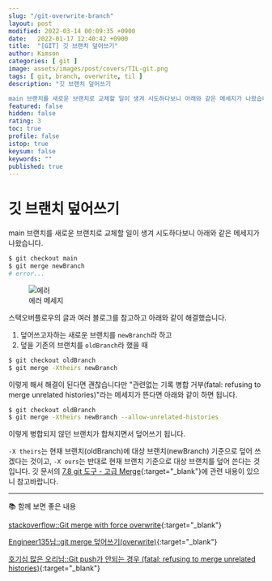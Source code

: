 ```yaml
---
slug: "/git-overwrite-branch"
layout: post
modified: 2022-03-14 00:09:35 +0900
date:   2022-01-17 12:40:42 +0900
title:  "[GIT] 깃 브랜치 덮어쓰기"
author: Kimson
categories: [ git ]
image: assets/images/post/covers/TIL-git.png
tags: [ git, branch, overwrite, til ]
description: "깃 브랜치 덮어쓰기

main 브랜치를 새로운 브랜치로 교체할 일이 생겨 시도하다보니 아래와 같은 메세지가 나왔습니다."
featured: false
hidden: false
rating: 3
toc: true
profile: false
istop: true
keysum: false
keywords: ""
published: true
---
```


# 깃 브랜치 덮어쓰기

main 브랜치를 새로운 브랜치로 교체할 일이 생겨 시도하다보니 아래와 같은 메세지가 나왔습니다.

```bash
$ git checkout main
$ git merge newBranch
# error...
```

<figure class="text-center">
<span class="w-inline-block">
   <img class="w-100" src="{{site.baseurl}}/assets/images/post/git/git01.png" alt="에러" title="에러">
   <figcaption>에러 메세지</figcaption>
</span>
</figure>

스택오버플로우의 글과 여러 블로그를 참고하고 아래와 같이 해결했습니다.

1. 덮어쓰고자하는 새로운 브랜치를 `newBranch`라 하고
2. 덮을 기존의 브랜치를 `oldBranch`라 했을 때

```bash
$ git checkout oldBranch
$ git merge -Xtheirs newBranch
```

이렇게 해서 해결이 된다면 괜찮습니다만 "관련없는 기록 병합 거부(fatal: refusing to merge unrelated histories)"라는 메세지가 뜬다면 아래와 같이 하면 됩니다.

```bash
$ git checkout oldBranch
$ git merge -Xtheirs newBranch --allow-unrelated-histories
```

이렇게 병합되지 않던 브랜치가 합쳐지면서 덮어쓰기 됩니다.

`-X theirs`는 현재 브랜치(oldBranch)에 대상 브랜치(newBranch) 기준으로 덮어 쓰겠다는 것이고, `-X ours`는 반대로 현재 브랜치 기준으로 대상 브랜치를 덮어 쓴다는 것입니다. 깃 문서의 [7.8 git 도구 - 고급 Merge](https://git-scm.com/book/ko/v2/Git-%EB%8F%84%EA%B5%AC-%EA%B3%A0%EA%B8%89-Merge){:target="_blank"}에 관련 내용이 있으니 참고바랍니다.

-----

📚 함께 보면 좋은 내용

[stackoverflow::Git merge with force overwrite](https://stackoverflow.com/questions/40517129/git-merge-with-force-overwrite){:target="_blank"}

[Engineer135님::git merge 덮어쓰기(overwrite)](https://engineer135.tistory.com/166#recentComments){:target="_blank"}

[호기심 많은 오리님::Git push가 안되는 경우 (fatal: refusing to merge unrelated histories)](https://gdtbgl93.tistory.com/63){:target="_blank"}